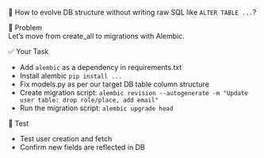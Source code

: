 💭 How to evolve DB structure without writing raw SQL like `ALTER TABLE ...`?

🎯 Problem  
Let’s move from create_all to migrations with Alembic.

✅ Your Task  
- Add `alembic` as a dependency in requirements.txt
- Install alembic `pip install ...` 
- Fix models.py as per our target DB table column structure
- Create migration script: `alembic revision --autogenerate -m "Update user table: drop role/place, add email"`
- Run the migration script: `alembic upgrade head`

🧪 Test  
- Test user creation and fetch
- Confirm new fields are reflected in DB
